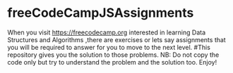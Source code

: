 # freeCodeCampJSAssignments
When you visit https://freecodecamp.org interested in learning Data Structures and Algorithms ,there are exercises or lets say assignments that you will be required to answer for you to move to the next level.
#This repository gives you the solution to those problems.
NB: Do not copy the code only but try to understand the problem and the solution too.
Enjoy!
